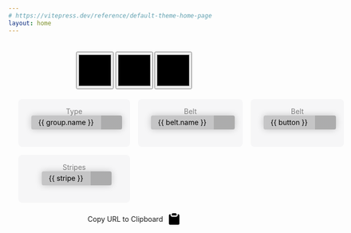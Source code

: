 ```yaml
---
# https://vitepress.dev/reference/default-theme-home-page
layout: home
---
```


<main> <!-- markdownlint-disable-line MD041 -->
  <SVGBelt :belt-props="belt" />
  <div>
     <input
        v-if="colorCount > 0"
        class="colorSwatch"
        type="color"
        v-model="color1"
      />
     <input
        v-if="colorCount > 1"
        class="colorSwatch"
        type="color"
        v-model="color2"
     />
     <input
        v-if="colorCount > 2"
        class="colorSwatch"
        type="color"
        v-model="color3"
     />
  </div>
  <div class="controls">
    <div class="control">
       <label for="beltGroup">Type</label>
       <select
          id="beltGroup"
          v-model="selectedBeltGroup"
          style="margin-left: 10px;"
          @change="beltGroupChanged(selectedBeltGroup)"
       >
          <option
             v-for="group in beltGroups"
             :value="group.value"
          >
             {{ group.name }}
          </option>
       </select>
    </div>
    <div
       v-if="selectedBeltGroup === 0"
       class="control"
    >
       <label for="beltTypeIBJJF">Belt</label>
       <select
          id="beltTypeIBJJF"
          v-model="beltTypeIBJJF"
          style="margin-left: 10px;"
          @change="pickBeltIBJJF(beltTypeIBJJF)"
       >
          <option
             v-for="(belt, index) in ibjjfSystem.belts"
             :key="index"
             :value="belt.name"
          >
             {{ belt.name }}
          </option>
       </select>
    </div>
    <div
       v-else-if="selectedBeltGroup === 1"
       class="control"
    >
       <label for="beltTypeCustom">Belt</label>
       <select
          id="beltTypeCustom"
          v-model="beltTypeCustom"
          style="margin-left: 10px;"
          @change="pickBeltCustom(beltTypeCustom)"
       >
          <option
             v-for="(button, index) in beltTypes"
             :value="button"
          >
             {{ button }}
          </option>
       </select>
    </div>
    <div class="control">
       <label for="stripeCount">Stripes</label>
       <select
          id="stripeCount"
          v-model="stripesSelected"
          style="margin-left: 10px;"
          @change="updateStripeCount(stripesSelected)"
       >
          <option
             v-for="(stripe, index) in stripesAvailable"
             :value="stripe"
          >
             {{ stripe }}
          </option>
       </select>
    </div>
  </div>
  <div v-if="allowCopyToClipboard" @click="copyURLToClipboard" class="copyURL">
    <span >Copy URL to Clipboard</span>
       <svg xmlns="http://www.w3.org/2000/svg" class="svgIcon"
  viewBox="0 0 52 52" enable-background="new 0 0 52 52" xml:space="preserve">
<g>
 <path d="M17.4,11.6h17.3c0.9,0,1.6-0.7,1.6-1.6V6.8c0-2.6-2.1-4.8-4.7-4.8h-11c-2.6,0-4.7,2.2-4.7,4.8V10
  C15.8,10.9,16.5,11.6,17.4,11.6z"/>
 <path d="M43.3,6h-1.6c-0.5,0-0.8,0.3-0.8,0.8V10c0,3.5-2.8,6.4-6.3,6.4H17.4c-3.5,0-6.3-2.9-6.3-6.4V6.8
  c0-0.5-0.3-0.8-0.8-0.8H8.7C6.1,6,4,8.2,4,10.8v34.4C4,47.8,6.1,50,8.7,50h34.6c2.6,0,4.7-2.2,4.7-4.8V10.8C48,8.2,45.9,6,43.3,6z"
  />
</g>
</svg>
  </div>
</main>

<script setup>
import {
  SVGBelt,
  getPredefinedBelt,
  beltTypes,
  getRandomBelt,
  ibjjfJSON,
  BeltSystem
} from 'vue-svg-belt'
import { ref, watch, computed } from 'vue'

const ibjjfSystem = new BeltSystem(ibjjfJSON);

const beltGroups = [
  { name: "IBJJF", value: 0 },
  { name: "Custom", value: 1 },
  { name: "Random", value: 2}
];
const color1 = ref('#FF0000');
const color2 = ref('#FFFFFF');
const color3 = ref('#0000FF');
const beltTypeCustom = ref('Striped');
const beltTypeIBJJF = ref('White');
const belt = ref(undefined);
const colorCount = ref(0);
const selectedBeltGroup = ref(0);
const stripesSelected = ref(0);
const stripesAvailable = ref([]);

const updateBeltCustom = () => {

  belt.value = getPredefinedBelt(
    0,
    "Belt Name",
    beltTypeCustom.value,
    color1.value,
    color2.value,
    color3.value,
    "#000000",
    true,
    "#000000",
    "#000000",
    false,
    "",
    "",
    "#FFFFFF",
    stripesSelected.value,
    "Right",
    0,
    10,
    "My Title",
    "My Description",
    "",
    ""
  );
};

watch (color1, () => {
  updateBeltCustom();
});

watch (color2, () => {
  updateBeltCustom();
});

watch (color3, () => {
  updateBeltCustom();
});

const pickBeltIBJJF = (beltName) => {
  setStripeSelect();
  const newBelt = ibjjfSystem.getBeltPropsByName(beltName, stripesSelected.value);
  belt.value = newBelt;
  colorCount.value = 0;
}

const pickBeltCustom = (newBeltType) => {
  setColorCount(newBeltType);
  beltTypeCustom.value = newBeltType;
  updateBeltCustom();
}

const setColorCount = (beltType) => {
  switch (beltType) {
    case "Solid":
      colorCount.value = 1;
      break;
    case "Coral":
    case "Split":
    case "Checkered":
      colorCount.value = 2;
      break;
    case "Striped":
      colorCount.value = 3;
      break;
    case "Crazy":
      colorCount.value = 0;
      break;
  }
};

const updateStripeCount = (stripeCount) => {
  beltGroupChanged(selectedBeltGroup.value);
};

const beltGroupChanged = (groupValue) => {
  setStripeSelect();
  if (groupValue === 0) { // IBJJF Belts
     pickBeltIBJJF(beltTypeIBJJF.value);
  } else if (groupValue === 1) { // Custom Belts
     pickBeltCustom(beltTypeCustom.value);
     updateBeltCustom();
  } else if (groupValue ===  2) { // Random Belts
     colorCount.value = 0;
     belt.value = getRandomBelt(
        true,
        false,
        stripesSelected.value,
        "Right",
        "transition: all 1.0s ease-in-out;",
        ["Solid", "Striped", "Coral", "Split", "Checkered", "Crazy"],
        "2000"
     );
  };
};

const setStripeSelect = () => {
  switch (selectedBeltGroup.value) {
    case 0: // IBJJF
      const myBelt = ibjjfSystem.getBeltByName(beltTypeIBJJF.value);
      const ary = [];
      for (let i = myBelt.minStripes; i <= myBelt.maxStripes; i++) {
        ary.push(i);
      }
      stripesAvailable.value = ary;
      break;
    case 1: // Custom
    case 2: // Random
      stripesAvailable.value = [0, 1, 2, 3 ,4, 5, 6, 7, 8, 9, 10];
      break;
  }
  if (stripesSelected.value >
      stripesAvailable.value[stripesAvailable.value.length - 1]) {
     (stripesSelected.value = stripesAvailable.value[0]);
  } else if (stripesSelected.value < stripesAvailable.value[0]) {
     stripesSelected.value = stripesAvailable.value[0];
  }
};

const allowCopyToClipboard = computed(() => {
  if (selectedBeltGroup.value === 0) {
    return true;
  } else if (selectedBeltGroup.value === 1 && beltTypeCustom.value !== "Crazy") {
    return true;
  }
  return false;
});

const copyURLToClipboard = () => {
  if (typeof window !== "undefined") {
    let url =  window.location.origin + window.location.pathname;
    let parm = "";
    if ( selectedBeltGroup.value === 0) {
       const belt = ibjjfSystem.getBeltByName(beltTypeIBJJF.value);
       parm = `0|${belt.id}|${stripesSelected.value}`;
    } else if ( selectedBeltGroup.value === 1) {
       parm = `1|${beltTypeCustom.value}|${stripesSelected.value}|${color1.value}|${color2.value}|${color3.value}`;
    }
    url = `${url}?belt=${encodeURIComponent(parm)}`;
    copyToClipboard(url);
  }
};

const copyToClipboard = async (text) => {
  if (navigator) {
    try {
      await navigator.clipboard.writeText(text);
      console.log("Text copied to clipboard:", text);
    } catch (err) {
      console.error("Failed to copy text: ", err);
    }
  }
};

const params = new Proxy(new URLSearchParams(window.location.search), {
  get: (searchParams, prop) => searchParams.get(prop),
});
// Get the value of "some_key" in eg "https://example.com/?some_key=some_value"
let value = params.belt; // "some_value"

if (value) {
   const parms = value.split("|");
   if (parms && parms.length === 3 && parms[0] === "0") {
      selectedBeltGroup.value = 0;
      const belt = ibjjfSystem.getBeltById(Number(parms[1]));
      beltTypeIBJJF.value = belt.name;
      stripesSelected.value = parseInt(parms[2]);
      pickBeltIBJJF(beltTypeIBJJF.value);
   } else if (parms && parms.length === 6 && parms[0] === "1") {
      selectedBeltGroup.value = 1;
      beltTypeCustom.value = parms[1];
      stripesSelected.value = parseInt(parms[2]);
      color1.value = parms[3];
      color2.value = parms[4];
      color3.value = parms[5];
      pickBeltCustom(beltTypeCustom.value);
   }
} else {
  pickBeltIBJJF(beltTypeIBJJF.value);
}

</script>

<style scoped>
main {
  padding: 20px;
  text-align: center;
}

 .copyURL {
  padding-top: 20px;
  display: flex;
  justify-content: center;
  align-items: center;
  cursor: pointer;
 }

.svgIcon {
  width: 25px;
  height: 25px;
  fill: #000000;
  padding-left: 10px;
}

.dark .svgIcon {
  fill: #FFFFFF;
}

.control {
  background-color: #F6F6F7;
  color: white;
  padding: 1rem;
  height: 4rem;
  border-radius: 0.5rem;
}

.dark .control {
  background-color: #434245;
}

.controls {
  max-width: 1200px;
  margin: 0 auto;
  display: grid;
  grid-gap: 1rem;
  padding-top: 20px;
}

/*Screen larger than 600px? 2 column*/
@media (min-width: 600px) {
  .controls { grid-template-columns: repeat(2, 1fr); }
}

/*Screen larger than 900px? 3 columns*/
@media (min-width: 900px) {
  .controls { grid-template-columns: repeat(3, 1fr); }
}

label {
  color: gray;
}

.dark label {
  color: #FFFFFF;
}

select {
  /*Reset*/
  -webkit-appearance: none;
     -moz-appearance: none;
          appearance: none;
  border: 0;
  outline: 0;
  font: inherit;
  /*Personalize*/
  height: 2em;
  padding: 0 4em 0 1em;
  background: url(/caret-black.svg) no-repeat right 0.8em center/1.4em,
     linear-gradient(to left,
     rgba(0, 0, 0, 0.3) 3em,
     rgba(0, 0, 0, 0.2) 3em);
  color: black;
  border-radius: 0.25em;
  box-shadow: 0 0 1em 0 rgba(0, 0, 0, 0.2);
  cursor: pointer;
  /*<option> colors*/
  /*Remove focus outline*/
  /*Remove IE arrow*/
}

.dark select {
  background: url(/caret-white.svg) no-repeat right 0.8em center/1.4em,
     linear-gradient(to left, rgba(255, 255, 255, 0.3) 3em,
     rgba(255, 255, 255, 0.2) 3em);
  color: white;
}

select option {
  color: inherit;
  background-color: #320a28;
}

select:focus {
  outline: none;
}

select::-ms-expand {
  display: none;
}

.colorSwatch {
  width: 75px;
  height: 75px;
  cursor: pointer;
}
</style>
